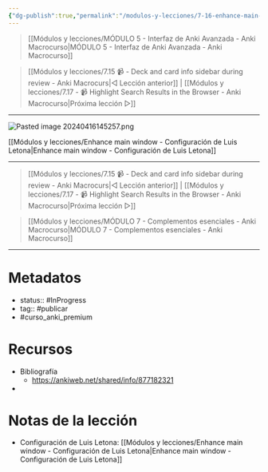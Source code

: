 ```yaml
---
{"dg-publish":true,"permalink":"/modulos-y-lecciones/7-16-enhance-main-window-anki-macrocurso/","noteIcon":""}
---
```



> [[Módulos y lecciones/MÓDULO 5 - Interfaz de Anki Avanzada - Anki Macrocurso\|MÓDULO 5 - Interfaz de Anki Avanzada - Anki Macrocurso]]

> [[Módulos y lecciones/7.15 📹 - Deck and card info sidebar during review - Anki Macrocurs\|◁ Lección anterior]] | [[Módulos y lecciones/7.17 - 📹 Highlight Search Results in the Browser - Anki Macrocurso\|Próxima lección ▷]]

---

![Pasted image 20240416145257.png](/img/user/ANEXOS/Pasted%20image%2020240416145257.png)

[[Módulos y lecciones/Enhance main window - Configuración de Luis Letona\|Enhance main window - Configuración de Luis Letona]]

---

> [[Módulos y lecciones/7.15 📹 - Deck and card info sidebar during review - Anki Macrocurs\|◁ Lección anterior]] | [[Módulos y lecciones/7.17 - 📹 Highlight Search Results in the Browser - Anki Macrocurso\|Próxima lección ▷]]

> [[Módulos y lecciones/MÓDULO 7 - Complementos esenciales - Anki Macrocurso\|MÓDULO 7 - Complementos esenciales - Anki Macrocurso]]

---

# Metadatos
- status:: #InProgress  
- tag:: #publicar 
- #curso_anki_premium

# Recursos
- Bibliografía
	- https://ankiweb.net/shared/info/877182321
- 
# Notas de la lección
- Configuración de Luis Letona: [[Módulos y lecciones/Enhance main window - Configuración de Luis Letona\|Enhance main window - Configuración de Luis Letona]]